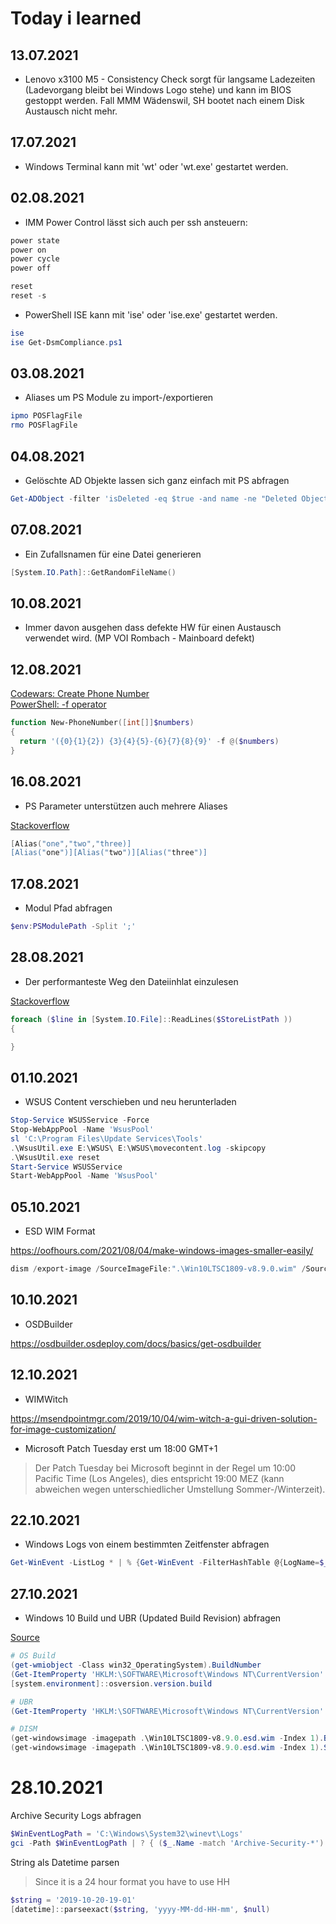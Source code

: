 # Today i learned

## 13.07.2021

- Lenovo x3100 M5 - Consistency Check sorgt für langsame Ladezeiten (Ladevorgang bleibt bei Windows Logo stehe) und kann im BIOS gestoppt werden. Fall MMM Wädenswil, SH bootet nach einem Disk Austausch nicht mehr.

## 17.07.2021

- Windows Terminal kann mit 'wt' oder 'wt.exe' gestartet werden.

## 02.08.2021

- IMM Power Control lässt sich auch per ssh ansteuern:

```powershell
power state
power on
power cycle
power off

reset
reset -s
```

- PowerShell ISE kann mit 'ise' oder 'ise.exe' gestartet werden.

```powershell
ise
ise Get-DsmCompliance.ps1
```

## 03.08.2021

- Aliases um PS Module zu import-/exportieren

```powershell
ipmo POSFlagFile
rmo POSFlagFile
```

## 04.08.2021

- Gelöschte AD Objekte lassen sich ganz einfach mit PS abfragen

```powershell
Get-ADObject -filter 'isDeleted -eq $true -and name -ne "Deleted Objects"' -includeDeletedObjects
```

## 07.08.2021

- Ein Zufallsnamen für eine Datei generieren

```powershell
[System.IO.Path]::GetRandomFileName()
```

## 10.08.2021

- Immer davon ausgehen dass defekte HW für einen Austausch verwendet wird. (MP VOI Rombach - Mainboard defekt)

## 12.08.2021

[Codewars: Create Phone Number](https://www.codewars.com/kata/525f50e3b73515a6db000b83/powershell)
<br>
[PowerShell: -f operator](https://renenyffenegger.ch/notes/Windows/PowerShell/language/operator/f/index)

```powershell
function New-PhoneNumber([int[]]$numbers)
{
  return '({0}{1}{2}) {3}{4}{5}-{6}{7}{8}{9}' -f @($numbers)
}
```
## 16.08.2021

- PS Parameter unterstützen auch mehrere Aliases

[Stackoverflow](https://stackoverflow.com/questions/51071800/declaring-multiple-aliases-in-an-advanced-powershell-function)

```powershell
[Alias("one","two","three)]
[Alias("one")][Alias("two")][Alias("three")]
```

## 17.08.2021

- Modul Pfad abfragen

```powershell
$env:PSModulePath -Split ';'
```

## 28.08.2021

- Der performanteste Weg den Dateiinhlat einzulesen

[Stackoverflow](https://stackoverflow.com/questions/33511772/read-file-line-by-line-in-powershell)

```powershell
foreach ($line in [System.IO.File]::ReadLines($StoreListPath ))
{

}
```

## 01.10.2021

- WSUS Content verschieben und neu herunterladen

```powershell
Stop-Service WSUSService -Force
Stop-WebAppPool -Name 'WsusPool'
sl 'C:\Program Files\Update Services\Tools'
.\WsusUtil.exe E:\WSUS\ E:\WSUS\movecontent.log -skipcopy
.\WsusUtil.exe reset
Start-Service WSUSService
Start-WebAppPool -Name 'WsusPool'
```

## 05.10.2021

- ESD WIM Format

https://oofhours.com/2021/08/04/make-windows-images-smaller-easily/

```powershell
dism /export-image /SourceImageFile:".\Win10LTSC1809-v8.9.0.wim" /SourceIndex:1 /destinationimagefile:"win10ltsc1809-v8.9.0.esd.wim" /compress:recovery
```

## 10.10.2021

- OSDBuilder

https://osdbuilder.osdeploy.com/docs/basics/get-osdbuilder

## 12.10.2021

- WIMWitch

https://msendpointmgr.com/2019/10/04/wim-witch-a-gui-driven-solution-for-image-customization/

- Microsoft Patch Tuesday erst um 18:00 GMT+1

> Der Patch Tuesday bei Microsoft beginnt in der Regel um 10:00 Pacific Time (Los Angeles), dies entspricht 19:00 MEZ (kann abweichen wegen unterschiedlicher Umstellung Sommer-/Winterzeit). 

## 22.10.2021

- Windows Logs von einem bestimmten Zeitfenster abfragen

```powershell
Get-WinEvent -ListLog * | % {Get-WinEvent -FilterHashTable @{LogName=$_.LogName;StartTime="22-10-2021 09:18:25";EndTime="22-10-2021 09:18:45"} -ea 0} | sort timecreated -Descending | fl *
```

## 27.10.2021

- Windows 10 Build und UBR (Updated Build Revision) abfragen 

[Source](https://stackoverflow.com/questions/57194033/how-to-get-os-build-number-in-windows-10-1809-iso-using-powershell)

```powershell
# OS Build
(get-wmiobject -Class win32_OperatingSystem).BuildNumber
(Get-ItemProperty 'HKLM:\SOFTWARE\Microsoft\Windows NT\CurrentVersion' -Name CurrentBuild).CurrentBuild
[system.environment]::osversion.version.build

# UBR
(Get-ItemProperty 'HKLM:\SOFTWARE\Microsoft\Windows NT\CurrentVersion' -Name UBR).UBR

# DISM
(get-windowsimage -imagepath .\Win10LTSC1809-v8.9.0.esd.wim -Index 1).Build
(get-windowsimage -imagepath .\Win10LTSC1809-v8.9.0.esd.wim -Index 1).SPBuild
```

# 28.10.2021

Archive Security Logs abfragen

```powershell
$WinEventLogPath = 'C:\Windows\System32\winevt\Logs'
gci -Path $WinEventLogPath | ? { ($_.Name -match 'Archive-Security-*') -and ($_.LastWriteTime -lt (Get-Date).AddMonths(-6)) }
```

String als Datetime parsen

> Since it is a 24 hour format you have to use HH

```powershell
$string = '2019-10-20-19-01'
[datetime]::parseexact($string, 'yyyy-MM-dd-HH-mm', $null)
```
